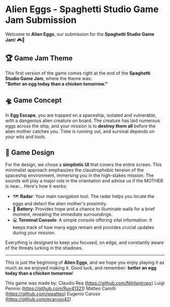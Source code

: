 # Alien Eggs - Spaghetti Studio Game Jam Submission

Welcome to **Alien Eggs**, our submission for the **Spaghetti Studio Game Jam**! 🎮🐣 

## 🏆 Game Jam Theme
This first version of the game comes right at the end of the **Spaghetti Studio Game Jam**, where the theme was:  
**"Better an egg today than a chicken tomorrow."**

## 🛸 Game Concept
In **Egg Escape**, you are trapped on a spaceship, isolated and vulnerable, with a dangerous alien creature on board.
The creature has laid numerous eggs across the ship, and your mission is to **destroy them all** before the alien mother catches you.
Time is running out, and survival depends on your wits and tools.

## 🎨 Game Design
For the design, we chose a **simplistic UI** that covers the entire screen. This minimalist approach emphasizes the claustrophobic
tension of the spaceship environment, immersing you in the high-stakes mission.
The sounds will play a major role in the orientation and advise us if the MOTHER is near...
Here's how it works:

- 🗺️ **Radar**: Your main navigation tool. The radar helps you locate the eggs and detect the alien mother's proximity.  
- 🔋 **Battery**: Provides hope and a chance to illuminate walls for a brief moment, revealing the immediate surroundings.  
- 💻 **Terminal Console**: A simple console offering vital information. It keeps track of how many eggs remain and provides
		crucial updates during your mission.

Everything is designed to keep you focused, on edge, and constantly aware of the threats lurking in the shadows.

---

This is just the beginning of **Alien Eggs**, and we hope you enjoy playing it as much as we enjoyed making it.
Good luck, and remember: **better an egg today than a chicken tomorrow**!

This game was made by:
Claudio Rea (https://github.com/Nihilantropy)
Luigi Pennisi (https://github.com/Ruy41321)
Matteo Camilli (https://github.com/ippatteo)
Eugenio Caruso (https://github.com/ecaruso42)
